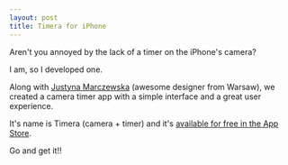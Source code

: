 ```yaml
---
layout: post
title: Timera for iPhone
---
```


Aren't you annoyed by the lack of a timer on the iPhone's camera?

I am, so I developed one.

Along with [Justyna Marczewska](http://justynamarczewska.com) (awesome designer from Warsaw), we created a camera timer app with a simple interface and a great user experience.

It's name is Timera (camera + timer) and it's [available for free in the App Store](https://itunes.apple.com/us/app/timera/id775995943?mt=8). 

Go and get it!!

